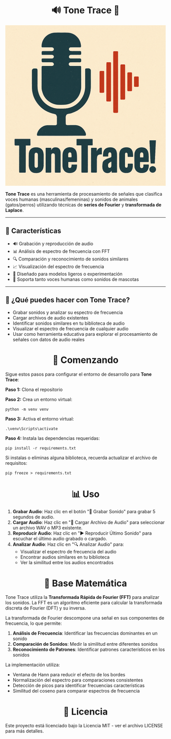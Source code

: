 <h1 align="center"> 🔊 Tone Trace 🐾 </h1>

![Tone Trace Demo](assets/tonetraceimage.png)

**Tone Trace** es una herramienta de procesamiento de señales que clasifica voces humanas (masculinas/femeninas) y sonidos de animales (gatos/perros) utilizando técnicas de **series de Fourier** y **transformada de Laplace**.

---

## 🚀 Características
- 🔊 Grabación y reproducción de audio
- 📊 Análisis de espectro de frecuencia con FFT
- 🔍 Comparación y reconocimiento de sonidos similares
- 📈 Visualización del espectro de frecuencia
- 🧠 Diseñado para modelos ligeros o experimentación
- 🐶 Soporta tanto voces humanas como sonidos de mascotas

---

## 🧠 ¿Qué puedes hacer con Tone Trace?
- Grabar sonidos y analizar su espectro de frecuencia
- Cargar archivos de audio existentes
- Identificar sonidos similares en tu biblioteca de audio
- Visualizar el espectro de frecuencia de cualquier audio
- Usar como herramienta educativa para explorar el procesamiento de señales con datos de audio reales

<h1 align="center">  🔧 Comenzando </h1>

Sigue estos pasos para configurar el entorno de desarrollo para **Tone Trace**:

**Paso 1:** Clona el repositorio 

**Paso 2:** Crea un entorno virtual: 

    python -m venv venv

**Paso 3:** Activa el entorno virtual: 

    .\venv\Scripts\activate

**Paso 4:** Instala las dependencias requeridas: 

    pip install -r requirements.txt

Si instalas o eliminas alguna biblioteca, recuerda actualizar el archivo de requisitos:
    
    pip freeze > requirements.txt

<h1 align="center">  📊 Uso </h1>

1. **Grabar Audio**: Haz clic en el botón "🎤 Grabar Sonido" para grabar 5 segundos de audio.
2. **Cargar Audio**: Haz clic en "📂 Cargar Archivo de Audio" para seleccionar un archivo WAV o MP3 existente.
3. **Reproducir Audio**: Haz clic en "▶️ Reproducir Último Sonido" para escuchar el último audio grabado o cargado.
4. **Analizar Audio**: Haz clic en "🔍 Analizar Audio" para:
   - Visualizar el espectro de frecuencia del audio
   - Encontrar audios similares en tu biblioteca
   - Ver la similitud entre los audios encontrados

<h1 align="center">  🧮 Base Matemática </h1>

Tone Trace utiliza la **Transformada Rápida de Fourier (FFT)** para analizar los sonidos. La FFT es un algoritmo eficiente para calcular la transformada discreta de Fourier (DFT) y su inversa.

La transformada de Fourier descompone una señal en sus componentes de frecuencia, lo que permite:

1. **Análisis de Frecuencia**: Identificar las frecuencias dominantes en un sonido
2. **Comparación de Sonidos**: Medir la similitud entre diferentes sonidos
3. **Reconocimiento de Patrones**: Identificar patrones característicos en los sonidos

La implementación utiliza:
- Ventana de Hann para reducir el efecto de los bordes
- Normalización del espectro para comparaciones consistentes
- Detección de picos para identificar frecuencias características
- Similitud del coseno para comparar espectros de frecuencia

<h1 align="center">  📝 Licencia </h1>

Este proyecto está licenciado bajo la Licencia MIT - ver el archivo LICENSE para más detalles.
